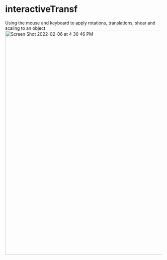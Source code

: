 # interactiveTransf
Using the mouse and keyboard to apply rotations, translations, shear and scaling to an object
<img width="722" alt="Screen Shot 2022-02-06 at 4 30 46 PM" src="https://user-images.githubusercontent.com/67610661/152671697-1c33ded7-017a-49c1-b685-b5806bef3233.png">
